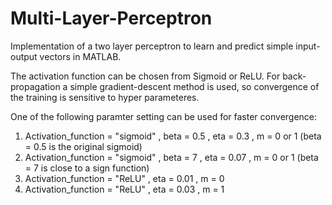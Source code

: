 # Multi-Layer-Perceptron
Implementation of a two layer perceptron to learn and predict simple input-output vectors in MATLAB.

The activation function can be chosen from Sigmoid or ReLU. For back-propagation a simple gradient-descent method is used, so convergence of the training is sensitive to hyper parameteres.

One of the following paramter setting can be used  for faster convergence: 
1. Activation_function = "sigmoid" , beta = 0.5 ,  eta = 0.3   ,  m = 0 or 1 (beta = 0.5 is the original sigmoid)
2. Activation_function = "sigmoid" , beta = 7   ,  eta = 0.07  ,  m = 0 or 1 (beta = 7 is close to a sign function)
3. Activation_function = "ReLU" , eta = 0.01  ,  m = 0 
4. Activation_function = "ReLU" , eta = 0.03  ,  m = 1 

